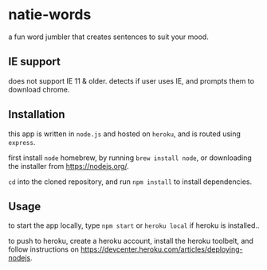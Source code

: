 # natie-words

a fun word jumbler that creates sentences to suit your mood.

## IE support

does not support IE 11 & older. detects if user uses IE, and prompts them to download chrome.  

## Installation
this app is written in `node.js` and hosted on `heroku`, and is routed using `express`.  

first install `node` homebrew, by running `brew install node`, or downloading the installer from <https://nodejs.org/>.  

`cd` into the cloned repository, and run `npm install` to install dependencies.

## Usage
to start the app locally, type `npm start` or `heroku local` if heroku is installed..  

to push to heroku, create a heroku account, install the heroku toolbelt, and follow instructions on https://devcenter.heroku.com/articles/deploying-nodejs.
